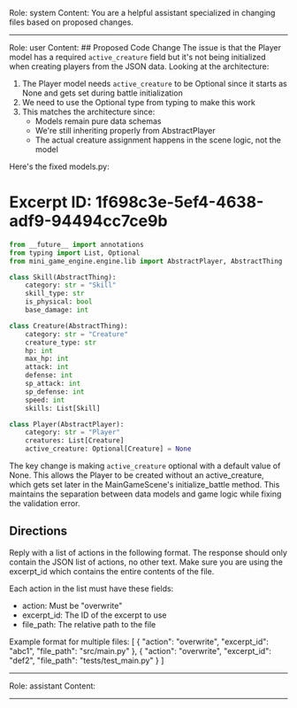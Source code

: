 Role: system
Content: You are a helpful assistant specialized in changing files based on proposed changes.
__________________
Role: user
Content: ## Proposed Code Change
The issue is that the Player model has a required `active_creature` field but it's not being initialized when creating players from the JSON data. Looking at the architecture:

1. The Player model needs `active_creature` to be Optional since it starts as None and gets set during battle initialization
2. We need to use the Optional type from typing to make this work
3. This matches the architecture since:
   - Models remain pure data schemas
   - We're still inheriting properly from AbstractPlayer
   - The actual creature assignment happens in the scene logic, not the model

Here's the fixed models.py:

# Excerpt ID: 1f698c3e-5ef4-4638-adf9-94494cc7ce9b
```python main_game/models.py
from __future__ import annotations
from typing import List, Optional
from mini_game_engine.engine.lib import AbstractPlayer, AbstractThing

class Skill(AbstractThing):
    category: str = "Skill"
    skill_type: str
    is_physical: bool
    base_damage: int

class Creature(AbstractThing):
    category: str = "Creature"
    creature_type: str
    hp: int
    max_hp: int
    attack: int
    defense: int 
    sp_attack: int
    sp_defense: int
    speed: int
    skills: List[Skill]

class Player(AbstractPlayer):
    category: str = "Player"
    creatures: List[Creature]
    active_creature: Optional[Creature] = None
```

The key change is making `active_creature` optional with a default value of None. This allows the Player to be created without an active_creature, which gets set later in the MainGameScene's initialize_battle method. This maintains the separation between data models and game logic while fixing the validation error.

## Directions
Reply with a list of actions in the following format. The response should only contain the JSON list of actions, no other text.
Make sure you are using the excerpt_id which contains the entire contents of the file.

Each action in the list must have these fields:
- action: Must be "overwrite"
- excerpt_id: The ID of the excerpt to use
- file_path: The relative path to the file

Example format for multiple files:
[
    {
        "action": "overwrite",
        "excerpt_id": "abc1",
        "file_path": "src/main.py"
    },
    {
        "action": "overwrite",
        "excerpt_id": "def2",
        "file_path": "tests/test_main.py"
    }
]
__________________
Role: assistant
Content: 
__________________
